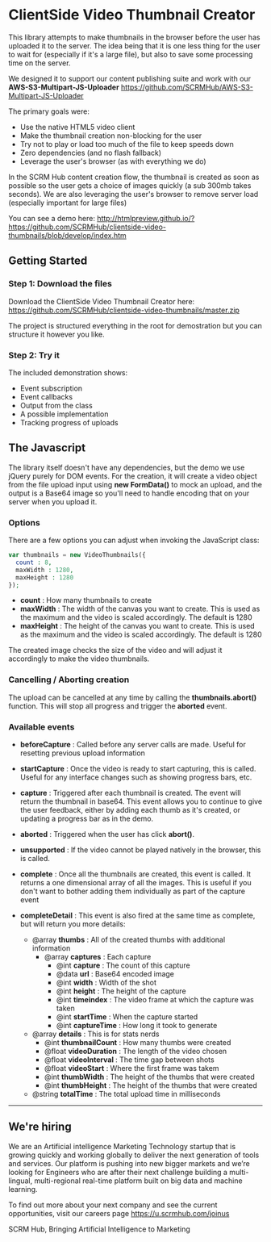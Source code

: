 # ClientSide Video Thumbnail Creator
This library attempts to make thumbnails in the browser before the user has uploaded it to the server. The idea being that it is one less thing for the user to wait for (especially if it's a large file), but also to save some processing time on the server.

We designed it to support our content publishing suite and work with our **AWS-S3-Multipart-JS-Uploader**
https://github.com/SCRMHub/AWS-S3-Multipart-JS-Uploader

The primary goals were:
- Use the native HTML5 video client
- Make the thumbnail creation non-blocking for the user
- Try not to play or load too much of the file to keep speeds down
- Zero dependencies (and no flash fallback)
- Leverage the user's browser (as with everything we do)

In the SCRM Hub content creation flow, the thumbnail is created as soon as possible so the user gets a choice of images quickly (a sub 300mb takes seconds). We are also leveraging the user's browser to remove server load (especially important for large files)

You can see a demo here:
http://htmlpreview.github.io/?https://github.com/SCRMHub/clientside-video-thumbnails/blob/develop/index.htm

## Getting Started ###

### Step 1: Download the files ###
Download the ClientSide Video Thumbnail Creator here:
https://github.com/SCRMHub/clientside-video-thumbnails/master.zip

The project is structured everything in the root for demostration but you can structure it however you like.

### Step 2: Try it ###
The included demonstration shows:
- Event subscription
- Event callbacks
- Output from the class
- A possible implementation
- Tracking progress of uploads

## The Javascript ##
The library itself doesn't have any dependencies, but the demo we use jQuery purely for DOM events. For the creation, it will create a video object from the file upload input using  **new FormData()** to mock an upload, and the output is a Base64 image so you'll need to handle encoding that on your server when you upload it.

### Options ##
There are a few options you can adjust when invoking the JavaScript class:
```php
var thumbnails = new VideoThumbnails({
  count : 8,
  maxWidth : 1280,
  maxHeight : 1280
});
```

- **count**         : How many thumbnails to create
- **maxWidth**      : The width of the canvas you want to create. This is used as the maximum and the video is scaled accordingly. The default is 1280
- **maxHeight**     : The height of the canvas you want to create. This is used as the maximum and the video is scaled accordingly. The default is 1280

The created image checks the size of the video and will adjust it accordingly to make the video thumbnails.

### Cancelling / Aborting creation ###
The upload can be cancelled at any time by calling the **thumbnails.abort()** function. This will stop all progress and trigger the **aborted** event.

### Available events ###
- **beforeCapture** : Called before any server calls are made.
Useful for resetting previous upload information

- **startCapture** : Once the video is ready to start capturing, this is called. Useful for any interface changes such as showing progress bars, etc.

- **capture** : Triggered after each thumbnail is created. The event will return the thumbnail in base64. This event allows you to continue to give the user feedback, either by adding each thumb as it's created, or updating a progress bar as in the demo.

- **aborted** : Triggered when the user has click **abort()**. 

- **unsupported** : If the video cannot be played natively in the browser, this is called.

- **complete** : Once all the thumbnails are created, this event is called. It returns a one dimensional array of all the images. This is useful if you don't want to bother adding them individually as part of the capture event

- **completeDetail** : This event is also fired at the same time as complete, but will return you more details:
  - @array **thumbs** : All of the created thumbs with additional information
    - @array **captures** : Each capture
      -  @int **capture** : The count of this capture
      -  @data **url** : Base64 encoded image
      -  @int **width** : Width of the shot
      -  @int **height** : The height of the capture
      -  @int **timeindex** : The video frame at which the capture was taken
      -  @int **startTime** : When the capture started
      -  @int **captureTime** : How long it took to generate
  - @array **details** : This is for stats nerds
    - @int **thumbnailCount** : How many thumbs were created
    - @float **videoDuration** : The length of the video chosen
    - @float **videoInterval** : The time gap between shots
    - @float **videoStart** : Where the first frame was takem
    - @int **thumbWidth** : The height of the thumbs that were created
    - @int **thumbHeight** : The height of the thumbs that were created
  - @string **totalTime** : The total upload time in milliseconds




---
## We're hiring ##
We are an Artificial intelligence Marketing Technology startup that is growing quickly and working globally to deliver the next generation of tools and services. Our platform is pushing into new bigger markets and we’re looking for Engineers who are after their next challenge building a multi-lingual, multi-regional real-time platform built on big data and machine learning.

To find out more about your next company and see the current opportunities, visit our careers page
https://u.scrmhub.com/joinus

SCRM Hub, Bringing Artificial Intelligence to Marketing
